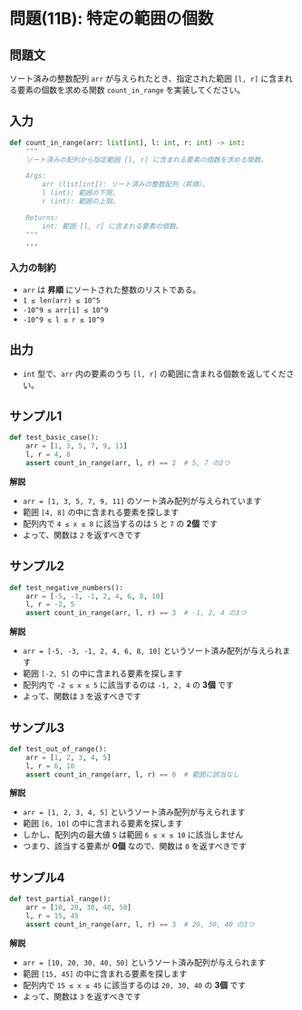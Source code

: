 # 問題(11B): 特定の範囲の個数

## 問題文

ソート済みの整数配列 `arr` が与えられたとき、指定された範囲 `[l, r]` に含まれる要素の個数を求める関数 `count_in_range` を実装してください。

## 入力

```python
def count_in_range(arr: list[int], l: int, r: int) -> int:
    """
    ソート済みの配列から指定範囲 [l, r] に含まれる要素の個数を求める関数。

    Args:
        arr (list[int]): ソート済みの整数配列（昇順）。
        l (int): 範囲の下限。
        r (int): 範囲の上限。

    Returns:
        int: 範囲 [l, r] に含まれる要素の個数。
    """
    ...
```

### 入力の制約

- `arr` は **昇順** にソートされた整数のリストである。
- `1 ≤ len(arr) ≤ 10^5`
- `-10^9 ≤ arr[i] ≤ 10^9`
- `-10^9 ≤ l ≤ r ≤ 10^9`

## 出力

- `int` 型で、`arr` 内の要素のうち `[l, r]` の範囲に含まれる個数を返してください。


## サンプル1

```python
def test_basic_case():
    arr = [1, 3, 5, 7, 9, 11]
    l, r = 4, 8
    assert count_in_range(arr, l, r) == 2  # 5, 7 の2つ
```

**解説**
- `arr = [1, 3, 5, 7, 9, 11]` のソート済み配列が与えられています
- 範囲 `[4, 8]` の中に含まれる要素を探します
- 配列内で `4 ≤ x ≤ 8` に該当するのは `5` と `7` の **2個** です
- よって、関数は `2` を返すべきです

## サンプル2

```python
def test_negative_numbers():
    arr = [-5, -3, -1, 2, 4, 6, 8, 10]
    l, r = -2, 5
    assert count_in_range(arr, l, r) == 3  # -1, 2, 4 の3つ
```

**解説**
- `arr = [-5, -3, -1, 2, 4, 6, 8, 10]` というソート済み配列が与えられます
- 範囲 `[-2, 5]` の中に含まれる要素を探します
- 配列内で `-2 ≤ x ≤ 5` に該当するのは `-1, 2, 4` の **3個** です
- よって、関数は `3` を返すべきです

## サンプル3

```python
def test_out_of_range():
    arr = [1, 2, 3, 4, 5]
    l, r = 6, 10
    assert count_in_range(arr, l, r) == 0  # 範囲に該当なし
```

**解説**
- `arr = [1, 2, 3, 4, 5]` というソート済み配列が与えられます
- 範囲 `[6, 10]` の中に含まれる要素を探します
- しかし、配列内の最大値 `5` は範囲 `6 ≤ x ≤ 10` に該当しません
- つまり、該当する要素が **0個** なので、関数は `0` を返すべきです

## サンプル4

```python
def test_partial_range():
    arr = [10, 20, 30, 40, 50]
    l, r = 15, 45
    assert count_in_range(arr, l, r) == 3  # 20, 30, 40 の3つ
```

**解説**
- `arr = [10, 20, 30, 40, 50]` というソート済み配列が与えられます
- 範囲 `[15, 45]` の中に含まれる要素を探します
- 配列内で `15 ≤ x ≤ 45` に該当するのは `20, 30, 40` の **3個** です
- よって、関数は `3` を返すべきです
